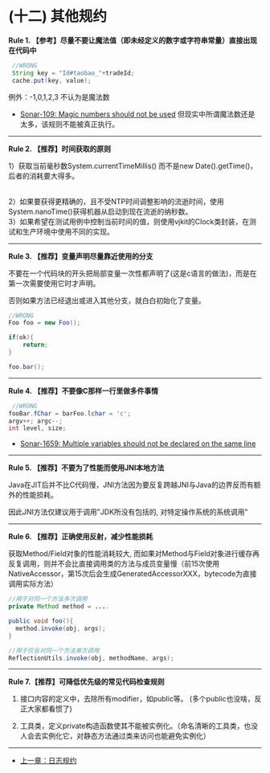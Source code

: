# (十二) 其他规约

**Rule 1. 【参考】尽量不要让魔法值（即未经定义的数字或字符串常量）直接出现在代码中** 

```java
 //WRONG
 String key = "Id#taobao_"+tradeId;
 cache.put(key, value);
```
例外：-1,0,1,2,3 不认为是魔法数

* [Sonar-109: Magic numbers should not be used](https://www.sonarsource.com/products/codeanalyzers/sonarjava/rules.html#RSPEC-109) 但现实中所谓魔法数还是太多，该规则不能被真正执行。

----

**Rule 2. 【推荐】时间获取的原则**

1）获取当前毫秒数System.currentTimeMillis() 而不是new Date().getTime()，后者的消耗要大得多。

<br/>
2）如果要获得更精确的，且不受NTP时间调整影响的流逝时间，使用System.nanoTime()获得机器从启动到现在流逝的纳秒数。

<br/>
3）如果希望在测试用例中控制当前时间的值，则使用vjkit的Clock类封装，在测试和生产环境中使用不同的实现。

----  

**Rule 3. 【推荐】变量声明尽量靠近使用的分支** 

不要在一个代码块的开头把局部变量一次性都声明了(这是c语言的做法)，而是在第一次需要使用它时才声明。
    
否则如果方法已经退出或进入其他分支，就白白初始化了变量。

```java
//WRONG
Foo foo = new Foo();

if(ok){
	return;
}

foo.bar();
```

----  

**Rule 4. 【推荐】不要像C那样一行里做多件事情** 

```java
 //WRONG
fooBar.fChar = barFoo.lchar = 'c'; 
argv++; argc--;       
int level, size;
```

* [Sonar-1659: Multiple variables should not be declared on the same line](https://www.sonarsource.com/products/codeanalyzers/sonarjava/rules.html#RSPEC-1659)

----  

**Rule 5. 【推荐】不要为了性能而使用JNI本地方法**

Java在JIT后并不比C代码慢，JNI方法因为要反复跨越JNI与Java的边界反而有额外的性能损耗。
    
因此JNI方法仅建议用于调用"JDK所没有包括的, 对特定操作系统的系统调用"

----  

**Rule 6. 【推荐】正确使用反射，减少性能损耗**

获取Method/Field对象的性能消耗较大, 而如果对Method与Field对象进行缓存再反复调用，则并不会比直接调用类的方法与成员变量慢（前15次使用NativeAccessor，第15次后会生成GeneratedAccessorXXX，bytecode为直接调用实际方法）
    
```java
//用于对同一个方法多次调用
private Method method = ....

public void foo(){
  method.invoke(obj, args);
}

//用于仅会对同一个方法单次调用
ReflectionUtils.invoke(obj, methodName, args);
```

----  

**Rule 7.【推荐】可降低优先级的常见代码检查规则**

1. 接口内容的定义中，去除所有modifier，如public等。 (多个public也没啥，反正大家都看惯了)

2. 工具类，定义private构造函数使其不能被实例化。（命名清晰的工具类，也没人会去实例化它，对静态方法通过类来访问也能避免实例化）

----

* [上一章：日志规约](chapter11.md)
